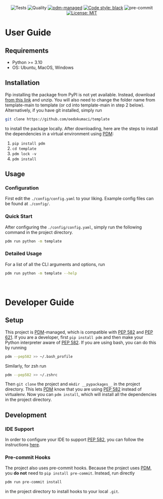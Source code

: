 <div align="center">

<!-- Provide information on your repository here. -->

<!-- <img src=./style/repo.png width="800"> -->

&nbsp;

![Tests](https://github.com/oedokumaci/template/actions/workflows/tests.yml/badge.svg)
![Quality](https://github.com/oedokumaci/template/actions/workflows/quality.yml/badge.svg)
[![pdm-managed](https://img.shields.io/badge/pdm-managed-blueviolet)](https://pdm.fming.dev)
[![Code style: black](https://img.shields.io/badge/code%20style-black-000000.svg)](https://github.com/psf/black)
![pre-commit](https://img.shields.io/badge/pre--commit-enabled-brightgreen?logo=pre-commit&logoColor=white)
[![License: MIT](https://img.shields.io/badge/License-MIT-yellow.svg)](https://opensource.org/licenses/MIT)

</div>

# User Guide

## Requirements

- Python >= 3.10
- OS: Ubuntu, MacOS, Windows

## Installation

Pip installing the package from PyPI is not yet available. Instead, download [from this link](https://github.com/oedokumaci/template/archive/refs/heads/main.zip) and unzip. You will also need to change the folder name from template-main to template (or cd into template-main in step 2 below). Alternatively, if you have git installed, simply run 
```bash
git clone https://github.com/oedokumaci/template
```
to install the package locally. After downloading, here are the steps to install the dependencies in a virtual environment using [PDM]:

1. `pip install pdm`
2. `cd template`
3. `pdm lock -v`
4. `pdm install`

## Usage

### Configuration

First edit the `./config/config.yaml` to your liking. Example config files can be found at `./config/`.

### Quick Start

After configuring the `./config/config.yaml`, simply run the following command in the project directory.
```bash
pdm run python -m template
```

### Detailed Usage
For a list of all the CLI arguments and options, run
```bash
pdm run python -m template --help
```

&nbsp;

# Developer Guide

## Setup

This project is [PDM]-managed, which is compatible with [PEP 582] and [PEP 621]. If you are a developer, first `pip install pdm` and then make your Python interpreter aware of [PEP 582]. If you are using bash, you can do this by running

```bash
pdm --pep582 >> ~/.bash_profile
```

Similarly, for zsh run

```bash
pdm --pep582 >> ~/.zshrc
```
Then `git clone` the project and `mkdir __pypackages__` in the project directory. This lets [PDM] know that you are using [PEP 582] instead of virtualenv. Now you can `pdm install`, which will install all the dependencies in the project directory.

## Development

### IDE Support

In order to configure your IDE to support [PEP 582], you can follow the instructions [here](https://pdm.fming.dev/latest/usage/pep582/).

### Pre-commit Hooks

The project also uses pre-commit hooks. Because the project uses [PDM], you **do not** need to `pip install pre-commit`. Instead, run directly
```bash
pdm run pre-commit install
```
in the project directory to install hooks to your local `.git`.

[pep 582]: https://www.python.org/dev/peps/pep-0582
[pep 621]: https://www.python.org/dev/peps/pep-0621
[PDM]: https://pdm.fming.dev
